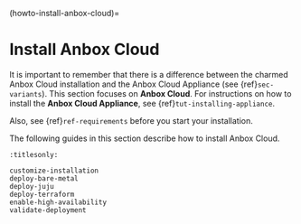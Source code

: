 (howto-install-anbox-cloud)=
# Install Anbox Cloud

It is important to remember that there is a difference between the charmed Anbox Cloud installation and the Anbox Cloud Appliance (see {ref}`sec-variants`). This section focuses on **Anbox Cloud**. For instructions on how to install the **Anbox Cloud Appliance**, see {ref}`tut-installing-appliance`.

Also, see {ref}`ref-requirements` before you start your installation.

The following guides in this section describe how to install Anbox Cloud.

```{toctree}
:titlesonly:

customize-installation
deploy-bare-metal
deploy-juju
deploy-terraform
enable-high-availability
validate-deployment
```
